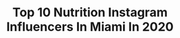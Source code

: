 ---
title: Top 10 Nutrition Instagram Influencers In Miami In 2020
description: >-
  Find top nutrition Instagram influencers in Miami in 2020. Most popular hashtags: #fitness #miami #nutrition #crossfit.
platform: Instagram
profiles:
  - username: "salt.n.peppah"
    fullname: >-
      Nikki Pepper
    location: "United States"
    followers: 11869
    engagement: 338
    commentsToLikes: 0.062134
    avatar: "https://scontent-atl3-1.cdninstagram.com/v/t51.2885-19/s320x320/91676624_157570578836273_8879669478015631360_n.jpg?_nc_ht=scontent-atl3-1.cdninstagram.com&_nc_ohc=JGi88C3leSEAX87ZEdz&oh=ce6221e816e1e8c7a9fd2a0172b1dcd3&oe=5EBACE7D"
    verified: false
    hashtags: "#hipthrust, #weightlossjourney, #weightlossguide, #workoutplan"
  - username: "nutrillermo"
    fullname: >-
      Guillermo Rodríguez Navarrete
    location: "United States"
    followers: 469585
    engagement: 154
    commentsToLikes: 0.081812
    avatar: "https://scontent-ams4-1.cdninstagram.com/v/t51.2885-19/s320x320/19121816_380190059050180_3085259365893013504_a.jpg?_nc_ht=scontent-ams4-1.cdninstagram.com&_nc_ohc=KViFq9NKZowAX8-rvDt&oh=583ed5c5c831af882460e4b985b5bea2&oe=5EAAE224"
    verified: true
    hashtags: "#covid19, #dietamental, #nutriesposa, #quefriocarajo"
  - username: "newladygolfer"
    fullname: >-
      Alissa Kacar
    location: "United States"
    followers: 21358
    engagement: 428
    commentsToLikes: 0.101024
    avatar: "https://scontent-lhr8-1.cdninstagram.com/v/t51.2885-19/s320x320/92877037_938851396533872_8022167244345704448_n.jpg?_nc_ht=scontent-lhr8-1.cdninstagram.com&_nc_ohc=XTx3Y0XCJ90AX-joYBP&oh=ec1e1d01e02623fc42dfe4243977acb6&oe=5EBADA2B"
    verified: false
    hashtags: "#enjoythejourney, #jerseygirl, #monarchbeach, #longdrive"
  - username: "miami_problems_"
    fullname: >-
      🔞MIAMI UNCENSORED🔞
    location: "United States"
    followers: 65847
    engagement: 127
    commentsToLikes: 0.058572
    avatar: "https://scontent-lhr8-1.cdninstagram.com/v/t51.2885-19/s320x320/74959895_426146838321143_4882206543610642432_n.jpg?_nc_ht=scontent-lhr8-1.cdninstagram.com&_nc_ohc=iLPmA9ghi_8AX92WNFr&oh=9d14bfba05df2c74c10a51f11167ca22&oe=5EBB9A00"
    verified: false
    hashtags: "#inspirational, #powerofthemind, #palmbeach, #hialeah"
  - username: "thebryanabasolo"
    fullname: >-
      Bryan Abasolo D.C., CNS, CPT
    location: "United States"
    followers: 375237
    engagement: 290
    commentsToLikes: 0.012878
    avatar: "https://scontent-lhr8-1.cdninstagram.com/v/t51.2885-19/s320x320/40260698_254540585198580_7016739151521251328_n.jpg?_nc_ht=scontent-lhr8-1.cdninstagram.com&_nc_ohc=tRRT3FL98RAAX-UQ4XD&oh=4e6d960433a2c8ed78bd7e2ba740c09a&oe=5EB99F68"
    verified: true
    hashtags: "#health, #playoffs, #sundayfunday, #quarantine"
  - username: "laudice8"
    fullname: >-
      🅛🅐🅤
    location: "United States"
    followers: 49547
    engagement: 798
    commentsToLikes: 0.015395
    avatar: "https://scontent-lhr8-1.cdninstagram.com/v/t51.2885-19/s320x320/90094494_203195474333814_7961266162866585600_n.jpg?_nc_ht=scontent-lhr8-1.cdninstagram.com&_nc_ohc=C2uo6EbIINQAX8FzB5N&oh=752c3d1bd0d4376c39675af835c4700a&oe=5EBA0391"
    verified: false
    hashtags: "#roadtothegames2020, #coaching, #fitnessgirl, #functionalfitness"
  - username: "rilde13"
    fullname: >-
      
    location: "United States"
    followers: 10889
    engagement: 535
    commentsToLikes: 0.021086
    avatar: "https://scontent-lhr8-1.cdninstagram.com/v/t51.2885-19/s320x320/65871731_331471654396039_7125437399324164096_n.jpg?_nc_ht=scontent-lhr8-1.cdninstagram.com&_nc_ohc=D3jxfapOrIoAX_ALwJp&oh=3f8aa6aaf8c01e58bea21af1b247076c&oe=5EBCD7ED"
    verified: false
    hashtags: "#ripped, #flex, #miami, #history"
  - username: "rhino_robbie"
    fullname: >-
      Robbie Rodriguez
    location: "United States"
    followers: 9201
    engagement: 718
    commentsToLikes: 0.025757
    avatar: "https://scontent-ams4-1.cdninstagram.com/v/t51.2885-19/s320x320/66462543_2318924361653133_5588216982873833472_n.jpg?_nc_ht=scontent-ams4-1.cdninstagram.com&_nc_ohc=UXF5YpJPRnYAX-ysPyj&oh=4396ba82d8400ed333053c6890ecba12&oe=5EB87B23"
    verified: false
    hashtags: "#workworkwork, #miamifit, #deathbyrogueworm, #bdaytrip"
  - username: "kellstone35"
    fullname: >-
      Kelly Stone, DPT, CSCS, Pn1
    location: "United States"
    followers: 66564
    engagement: 852
    commentsToLikes: 0.042719
    avatar: "https://scontent-lhr8-1.cdninstagram.com/v/t51.2885-19/s320x320/90179837_302004357443632_6266110079431344128_n.jpg?_nc_ht=scontent-lhr8-1.cdninstagram.com&_nc_ohc=fPwWPmVp6KEAX8vj2dF&oh=be2707754dc74fbb4645af6bd3f3afaa&oe=5EB8EA37"
    verified: false
    hashtags: "#mondaymotivation, #covid19, #tuesdaymotivation, #fitnessfreaks"
  - username: "thee_keith"
    fullname: >-
      Keith Manecke
    location: "United States"
    followers: 13908
    engagement: 579
    commentsToLikes: 0.046182
    avatar: "https://scontent-ams4-1.cdninstagram.com/v/t51.2885-19/s320x320/81732266_482452879359332_6325951747097362432_n.jpg?_nc_ht=scontent-ams4-1.cdninstagram.com&_nc_ohc=vXuSVl1XTCkAX8noAhV&oh=02236f1f40b07d5f89dffbec7eccd372&oe=5EBC2313"
    verified: false
    hashtags: "#modeling, #greatestofalltime, #christmasinflorida, #almostchristmas"
---
